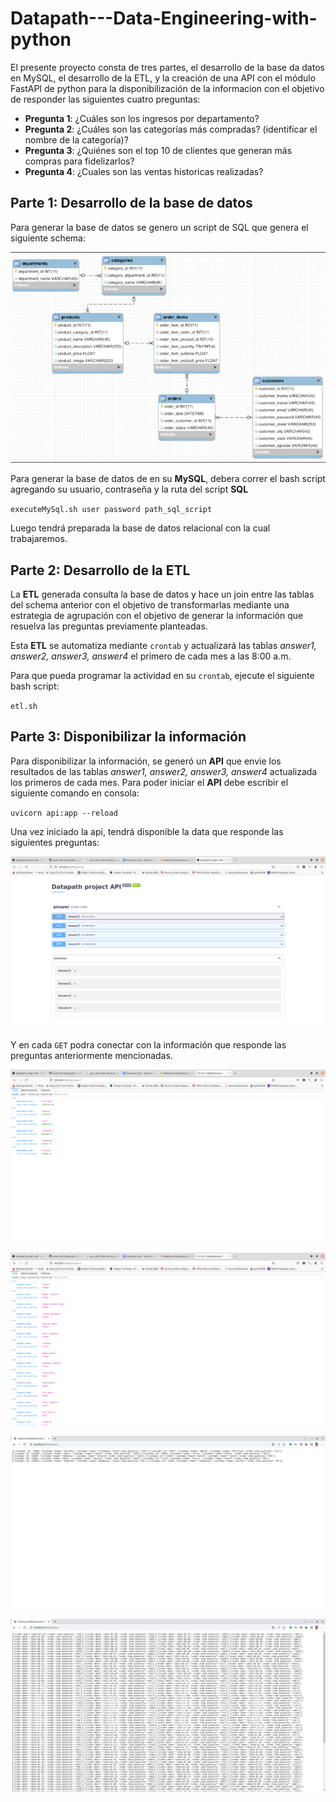 # Datapath---Data-Engineering-with-python

El presente proyecto consta de tres partes, el desarrollo de la base da datos en MySQL, el desarrollo de la ETL, y la creación de una API con el módulo FastAPI de python para la disponibilización de la informacion con el objetivo de responder las siguientes cuatro preguntas:

* __Pregunta 1__: ¿Cuáles son los ingresos por departamento?
* __Pregunta 2__: ¿Cuáles son las categorías más compradas? (identificar el nombre de la categoría)?
* __Pregunta 3__: ¿Quiénes son el top 10 de clientes que generan más compras para fidelizarlos?
* __Pregunta 4__: ¿Cuales son las ventas historicas realizadas?

## Parte 1: Desarrollo de la base de datos

Para generar la base de datos se genero un script de SQL que genera el siguiente schema:

![](schema.png)

Para generar la base de datos de en su **MySQL**, debera correr el bash script agregando su usuario, contraseña y la ruta del script **SQL**

`executeMySql.sh user password path_sql_script`

Luego tendrá preparada la base de datos relacional con la cual trabajaremos.

## Parte 2: Desarrollo de la ETL

La **ETL** generada consulta la base de datos y hace un join entre las tablas del schema anterior con el objetivo de transformarlas mediante una estrategia de agrupación con el objetivo de generar la información que resuelva las preguntas previamente planteadas.

Esta **ETL** se automatiza mediante `crontab` y actualizará las tablas *answer1, answer2, answer3, answer4* el primero de cada mes a las 8:00 a.m.

Para que pueda programar la actividad en su `crontab`, ejecute el siguiente bash script:

`etl.sh`

## Parte 3: Disponibilizar la información

Para disponibilizar la información, se generó un **API** que envie los resultados de las tablas *answer1, answer2, answer3, answer4* actualizada los primeros de cada mes. Para poder iniciar el **API** debe escribir el siguiente comando en consola:

`uvicorn api:app --reload`

Una vez iniciado la api, tendrá disponible la data que responde las siguientes preguntas:

![](api.png)

Y en cada `GET` podra conectar con la información que responde las preguntas anteriormente mencionadas.

![](answer1.png)

![](answer2.png)

![](answer3.png)

![](answer4.png)